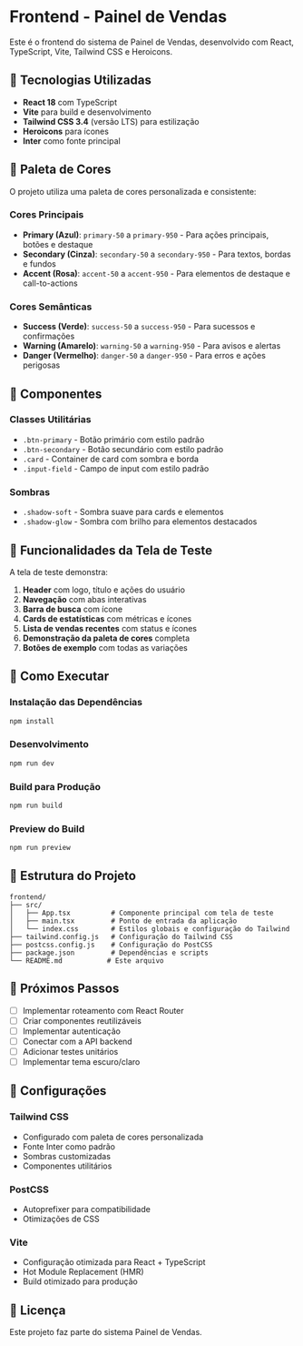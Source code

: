 # Frontend - Painel de Vendas

Este é o frontend do sistema de Painel de Vendas, desenvolvido com React, TypeScript, Vite, Tailwind CSS e Heroicons.

## 🚀 Tecnologias Utilizadas

- **React 18** com TypeScript
- **Vite** para build e desenvolvimento
- **Tailwind CSS 3.4** (versão LTS) para estilização
- **Heroicons** para ícones
- **Inter** como fonte principal

## 🎨 Paleta de Cores

O projeto utiliza uma paleta de cores personalizada e consistente:

### Cores Principais
- **Primary (Azul)**: `primary-50` a `primary-950` - Para ações principais, botões e destaque
- **Secondary (Cinza)**: `secondary-50` a `secondary-950` - Para textos, bordas e fundos
- **Accent (Rosa)**: `accent-50` a `accent-950` - Para elementos de destaque e call-to-actions

### Cores Semânticas
- **Success (Verde)**: `success-50` a `success-950` - Para sucessos e confirmações
- **Warning (Amarelo)**: `warning-50` a `warning-950` - Para avisos e alertas
- **Danger (Vermelho)**: `danger-50` a `danger-950` - Para erros e ações perigosas

## 🧩 Componentes

### Classes Utilitárias
- `.btn-primary` - Botão primário com estilo padrão
- `.btn-secondary` - Botão secundário com estilo padrão
- `.card` - Container de card com sombra e borda
- `.input-field` - Campo de input com estilo padrão

### Sombras
- `.shadow-soft` - Sombra suave para cards e elementos
- `.shadow-glow` - Sombra com brilho para elementos destacados

## 📱 Funcionalidades da Tela de Teste

A tela de teste demonstra:

1. **Header** com logo, título e ações do usuário
2. **Navegação** com abas interativas
3. **Barra de busca** com ícone
4. **Cards de estatísticas** com métricas e ícones
5. **Lista de vendas recentes** com status e ícones
6. **Demonstração da paleta de cores** completa
7. **Botões de exemplo** com todas as variações

## 🚀 Como Executar

### Instalação das Dependências
```bash
npm install
```

### Desenvolvimento
```bash
npm run dev
```

### Build para Produção
```bash
npm run build
```

### Preview do Build
```bash
npm run preview
```

## 📁 Estrutura do Projeto

```
frontend/
├── src/
│   ├── App.tsx          # Componente principal com tela de teste
│   ├── main.tsx         # Ponto de entrada da aplicação
│   └── index.css        # Estilos globais e configuração do Tailwind
├── tailwind.config.js   # Configuração do Tailwind CSS
├── postcss.config.js    # Configuração do PostCSS
├── package.json         # Dependências e scripts
└── README.md           # Este arquivo
```

## 🎯 Próximos Passos

- [ ] Implementar roteamento com React Router
- [ ] Criar componentes reutilizáveis
- [ ] Implementar autenticação
- [ ] Conectar com a API backend
- [ ] Adicionar testes unitários
- [ ] Implementar tema escuro/claro

## 🔧 Configurações

### Tailwind CSS
- Configurado com paleta de cores personalizada
- Fonte Inter como padrão
- Sombras customizadas
- Componentes utilitários

### PostCSS
- Autoprefixer para compatibilidade
- Otimizações de CSS

### Vite
- Configuração otimizada para React + TypeScript
- Hot Module Replacement (HMR)
- Build otimizado para produção

## 📝 Licença

Este projeto faz parte do sistema Painel de Vendas.
